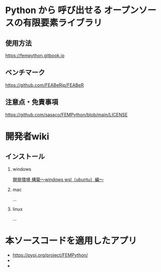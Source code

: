 # Python から 呼び出せる オープンソースの有限要素ライブラリ

## 使用方法

https://fempython.gitbook.io

## ベンチマーク

https://github.com/FEABeRjp/FEABeR


## 注意点・免責事項

https://github.com/sasaco/FEMPython/blob/main/LICENSE


# 開発者wiki

## インストール

1. windows

    [開発環境 構築～windows wsl（ubuntu）編～](https://github.com/sasaco/FEMPython/wiki/%E9%96%8B%E7%99%BA%E7%92%B0%E5%A2%83-%E6%A7%8B%E7%AF%89%EF%BD%9Ewindows-wsl%EF%BC%88ubuntu%EF%BC%89%E7%B7%A8%EF%BD%9E)

2. mac

    ...

3. linux

    ...


# 本ソースコードを適用したアプリ

- https://pypi.org/project/FEMPython/
- 
- 


